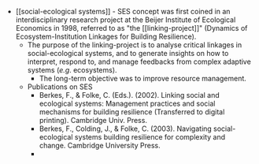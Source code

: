 - [[social-ecological systems]] - SES concept was first coined in an interdisciplinary research project at the Beijer Institute of Ecological Economics in 1998, referred to as "the [[linking-project]]" (Dynamics of Ecosystem-Institution Linkages for Building Resilience).
	- The purpose of the linking-project is to analyse critical linkages in social-ecological systems, and to generate insights on how to interpret, respond to, and manage feedbacks from complex adaptive systems (_e.g_. ecosystems).
		- The long-term objective was to improve resource management.
	- Publications on SES
		- Berkes, F., & Folke, C. (Eds.). (2002). Linking social and ecological systems: Management practices and social mechanisms for building resilience (Transferred to digital printing). Cambridge Univ. Press.
		- Berkes, F., Colding, J., & Folke, C. (2003). Navigating social-ecological systems building resilience for complexity and change. Cambridge University Press.
		-